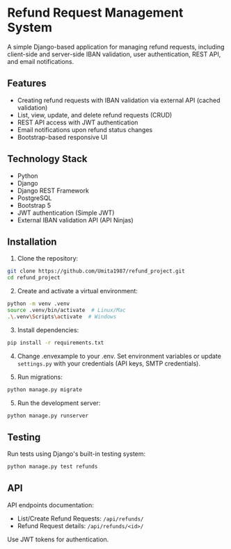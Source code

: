 # Refund Request Management System

A simple Django-based application for managing refund requests, including client-side and server-side IBAN validation, user authentication, REST API, and email notifications.

## Features
- Creating refund requests with IBAN validation via external API (cached validation)
- List, view, update, and delete refund requests (CRUD)
- REST API access with JWT authentication
- Email notifications upon refund status changes
- Bootstrap-based responsive UI

## Technology Stack
- Python
- Django
- Django REST Framework
- PostgreSQL
- Bootstrap 5
- JWT authentication (Simple JWT)
- External IBAN validation API (API Ninjas)

## Installation

1. Clone the repository:

```bash
git clone https://github.com/Umita1987/refund_project.git
cd refund_project
```

2. Create and activate a virtual environment:

```bash
python -m venv .venv
source .venv/bin/activate  # Linux/Mac
.\.venv\Scripts\activate  # Windows
```

3. Install dependencies:

```bash
pip install -r requirements.txt
```

4. Change .envexample to your .env.  Set environment variables or update `settings.py` with your credentials (API keys, SMTP credentials). 

5. Run migrations:

```bash
python manage.py migrate
```

5. Run the development server:

```bash
python manage.py runserver
```

## Testing

Run tests using Django's built-in testing system:

```bash
python manage.py test refunds
```

## API

API endpoints documentation:

- List/Create Refund Requests: `/api/refunds/`
- Refund Request details: `/api/refunds/<id>/`

Use JWT tokens for authentication.


